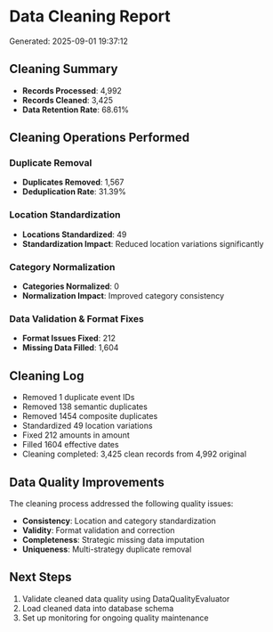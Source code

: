 # Data Cleaning Report
Generated: 2025-09-01 19:37:12

## Cleaning Summary
- **Records Processed**: 4,992
- **Records Cleaned**: 3,425
- **Data Retention Rate**: 68.61%

## Cleaning Operations Performed

### Duplicate Removal
- **Duplicates Removed**: 1,567
- **Deduplication Rate**: 31.39%

### Location Standardization
- **Locations Standardized**: 49
- **Standardization Impact**: Reduced location variations significantly

### Category Normalization
- **Categories Normalized**: 0
- **Normalization Impact**: Improved category consistency

### Data Validation & Format Fixes
- **Format Issues Fixed**: 212
- **Missing Data Filled**: 1,604

## Cleaning Log
- Removed 1 duplicate event IDs
- Removed 138 semantic duplicates
- Removed 1454 composite duplicates
- Standardized 49 location variations
- Fixed 212 amounts in amount
- Filled 1604 effective dates
- Cleaning completed: 3,425 clean records from 4,992 original

## Data Quality Improvements
The cleaning process addressed the following quality issues:
- **Consistency**: Location and category standardization
- **Validity**: Format validation and correction
- **Completeness**: Strategic missing data imputation
- **Uniqueness**: Multi-strategy duplicate removal

## Next Steps
1. Validate cleaned data quality using DataQualityEvaluator
2. Load cleaned data into database schema
3. Set up monitoring for ongoing quality maintenance
        